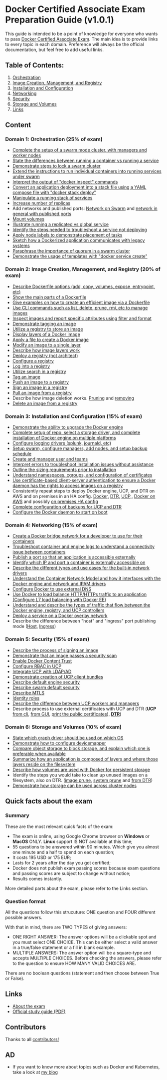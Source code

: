 # Docker Certified Associate Exam Preparation Guide (v1.0.1)

This guide is intended to be a point of knowledge for everyone who wants to pass [Docker Certified Associate Exam](https://blog.docker.com/2017/09/introducing-docker-global-professional-certification-program/). The main idea is to provide links to every topic in each domain. Preference will always be the official documentation, but feel free to add useful links.

## Table of Contents:
1. [Orchestration](https://github.com/Evalle/DCA/blob/master/README.md#domain-1-orchestration-25-of-exam)
2. [Image Creation, Management, and Registry](https://github.com/Evalle/DCA/blob/master/README.md#domain-2-image-creation-management-and-registry-20-of-exam)
3. [Installation and Configuration](https://github.com/Evalle/DCA/blob/master/README.md#domain-3-installation-and-configuration-15-of-exam)
4. [Networking](https://github.com/Evalle/DCA/blob/master/README.md#domain-4-networking-15-of-exam)
5. [Security](https://github.com/Evalle/DCA/blob/master/README.md#domain-5-security-15-of-exam)
6. [Storage and Volumes](https://github.com/Evalle/DCA/blob/master/README.md#domain-6-storage-and-volumes-10-of-exam)
7. [Links](https://github.com/evalle/dca#links)

## Content

### Domain 1: Orchestration (25% of exam)
- [Complete the setup of a swarm mode cluster, with managers and worker nodes](https://docs.docker.com/engine/swarm/swarm-tutorial/create-swarm/)
- [State the differences between running a container vs running a service](https://stackoverflow.com/a/43408904)
- [Demonstrate steps to lock a swarm cluster](https://docs.docker.com/engine/swarm/swarm_manager_locking/)
- [Extend the instructions to run individual containers into running services under swarm](https://docs.docker.com/engine/swarm/swarm-tutorial/deploy-service/)
- [Interpret the output of "docker inspect" commands](https://docs.docker.com/engine/swarm/swarm-tutorial/inspect-service/)
- [Convert an application deployment into a stack file using a YAML compose file with
"docker stack deploy"](https://docs.docker.com/engine/reference/commandline/stack_deploy/)
- [Manipulate a running stack of services](https://docs.docker.com/engine/reference/commandline/stack_services/#related-commands)
- [Increase number of replicas](https://docs.docker.com/engine/reference/commandline/service_scale/)
- Add networks and published ports: [Network on Swarm](https://docs.docker.com/v17.09/engine/swarm/networking/) and [network in general with published ports](https://docs.docker.com/network/)
- [Mount volumes](https://docs.docker.com/storage/volumes/)
- [Illustrate running a replicated vs global service](https://docs.docker.com/engine/swarm/how-swarm-mode-works/services/#replicated-and-global-services)
- [Identify the steps needed to troubleshoot a service not deploying](https://success.docker.com/article/swarm-troubleshooting-methodology)
- [Apply node labels to demonstrate placement of tasks](https://docs.docker.com/engine/reference/commandline/node_update/)
- [Sketch how a Dockerized application communicates with legacy systems](https://docs.docker.com/config/containers/container-networking/)
- [Paraphrase the importance of quorum in a swarm cluster](https://docs.docker.com/engine/swarm/raft/)
- [Demonstrate the usage of templates with "docker service create"](https://docs.docker.com/engine/reference/commandline/service_create/#create-services-using-templates)

### Domain 2: Image Creation, Management, and Registry (20% of exam)
- [Describe Dockerfile options (add, copy, volumes, expose, entrypoint, etc)](https://docs.docker.com/engine/reference/builder/#from)
- [Show the main parts of a Dockerfile](https://docs.docker.com/engine/reference/builder/#dockerfile-examples)
- [Give examples on how to create an efficient image via a Dockerfile](https://docs.docker.com/engine/userguide/eng-image/dockerfile_best-practices/)
- [Use CLI commands such as list, delete, prune, rmi, etc to manage images](https://docs.docker.com/engine/reference/commandline/image/#usage)
- [Inspect images and report specific attributes using filter and format](https://docs.docker.com/engine/reference/commandline/inspect/#extended-description)
- [Demonstrate tagging an image](https://docs.docker.com/engine/reference/commandline/tag/)
- [Utilize a registry to store an image](https://docs.docker.com/registry/deploying/#run-a-local-registry)
- [Display layers of a Docker image](https://docs.docker.com/engine/reference/commandline/image_history/)
- [Apply a file to create a Docker image](https://docs.docker.com/engine/reference/commandline/image_load/)
- [Modify an image to a single layer](https://docs.docker.com/develop/develop-images/dockerfile_best-practices/#minimize-the-number-of-layers)
- [Describe how image layers work](https://docs.docker.com/storage/storagedriver/#images-and-layers)
- [Deploy a registry (not architect)](https://docs.docker.com/registry/deploying/)
- [Configure a registry](https://docs.docker.com/registry/configuration/)
- [Log into a registry](https://docs.docker.com/engine/reference/commandline/login/#parent-command)
- [Utilize search in a registry](https://docs.docker.com/engine/reference/commandline/search/)
- [Tag an image](https://docs.docker.com/engine/reference/commandline/tag/)
- [Push an image to a registry](https://docs.docker.com/engine/reference/commandline/push/)
- [Sign an image in a registry](https://docs.docker.com/datacenter/dtr/2.4/guides/user/manage-images/sign-images/)
- [Pull an image from a registry](https://docs.docker.com/engine/reference/commandline/pull/)
- Describe how image deletion works. [Pruning](https://docs.docker.com/config/pruning/) and [removing](https://docs.docker.com/engine/reference/commandline/rmi/)
- [Delete an image from a registry](https://docs.docker.com/datacenter/dtr/2.0/repos-and-images/delete-an-image/)

### Domain 3: Installation and Configuration (15% of exam)
- [Demonstrate the ability to upgrade the Docker engine](https://docs.docker.com/install/linux/docker-ce/ubuntu/#upgrade-docker-engine---community)
- [Complete setup of repo, select a storage driver, and complete installation of Docker
engine on multiple platforms](https://docs.docker.com/install/)
- [Configure logging drivers (splunk, journald, etc)](https://docs.docker.com/config/containers/logging/configure/)
- [Setup swarm, configure managers, add nodes, and setup backup schedule](https://docs.docker.com/engine/swarm/admin_guide/)
- [Create and manager user and teams](https://docs.docker.com/datacenter/dtr/2.4/guides/admin/manage-users/create-and-manage-teams/)
- [Interpret errors to troubleshoot installation issues without assistance](https://docs.docker.com/config/daemon/#troubleshoot-the-daemon)
- [Outline the sizing requirements prior to installation](https://docs.docker.com/datacenter/ucp/2.2/guides/admin/install/system-requirements/#hardware-and-software-requirements)
- [Understand namespaces, cgroups, and configuration of certificates](https://docs.docker.com/engine/docker-overview/#namespaces)
- [Use certificate-based client-server authentication to ensure a Docker daemon has the
rights to access images on a registry](https://docs.docker.com/engine/security/certificates/)
- Consistently repeat steps to deploy Docker engine, UCP, and DTR on AWS and on
premises in an HA config. [Docker,](https://docs.docker.com/install/linux/docker-ce/ubuntu/) [DTR,](https://docs.docker.com/datacenter/dtr/2.3/guides/admin/install/) [UCP,](https://docs.docker.com/ee/ucp/), [Docker on AWS](https://docs.docker.com/docker-for-aws/) and possibly [on premises HA config](https://docs.docker.com/engine/swarm/admin_guide/#add-manager-nodes-for-fault-tolerance)
- [Complete configuration of backups for UCP and DTR](https://docs.docker.com/datacenter/ucp/2.2/guides/admin/backups-and-disaster-recovery/)
- [Configure the Docker daemon to start on boot](https://docs.docker.com/install/linux/linux-postinstall/)

### Domain 4: Networking (15% of exam)
- [Create a Docker bridge network for a developer to use for their containers](https://docs.docker.com/network/network-tutorial-standalone/)
- [Troubleshoot container and engine logs to understand a connectivity issue between
containers](https://success.docker.com/article/troubleshooting-container-networking)
- [Publish a port so that an application is accessible externally](https://github.com/wsargent/docker-cheat-sheet#exposing-ports)
- [Identify which IP and port a container is externally accessible on](https://docs.docker.com/engine/reference/commandline/port/#examples)
- [Describe the different types and use cases for the built-in network drivers](https://blog.docker.com/2016/12/understanding-docker-networking-drivers-use-cases/)
- [Understand the Container Network Model and how it interfaces with the Docker engine
and network and IPAM drivers](https://success.docker.com/article/networking/)
- [Configure Docker to use external DNS](https://gist.github.com/Evalle/7b21e0357c137875a03480428a7d6bf6)
- [Use Docker to load balance HTTP/HTTPs traffic to an application (Configure L7 load
balancing with Docker EE)](https://docs.docker.com/datacenter/ucp/2.2/guides/admin/configure/use-a-load-balancer/#configuration-examples)
- [Understand and describe the types of traffic that flow between the Docker engine,
registry, and UCP controllers](https://success.docker.com/article/networking/)
- [Deploy a service on a Docker overlay network](https://docs.docker.com/network/overlay/)
- Describe the difference between "host" and "ingress" port publishing mode ([Host](https://docs.docker.com/engine/swarm/services/#publish-a-services-ports-directly-on-the-swarm-node), [Ingress](https://docs.docker.com/engine/swarm/ingress/))

### Domain 5: Security (15% of exam)
- [Describe the process of signing an image](https://docs.docker.com/engine/security/trust/content_trust/#push-trusted-content)
- [Demonstrate that an image passes a security scan](https://docs.docker.com/datacenter/dtr/2.5/guides/admin/configure/set-up-vulnerability-scans/)
- [Enable Docker Content Trust](https://docs.docker.com/engine/security/trust/content_trust/)
- [Configure RBAC in UCP](https://docs.docker.com/datacenter/ucp/2.2/guides/access-control/)
- [Integrate UCP with LDAP/AD](https://docs.docker.com/datacenter/ucp/2.2/guides/admin/configure/external-auth/)
- [Demonstrate creation of UCP client bundles](https://blog.docker.com/2017/09/get-familiar-docker-enterprise-edition-client-bundles/)
- [Describe default engine security](https://docs.docker.com/engine/security/security/)
- [Describe swarm default security](https://docs.docker.com/engine/swarm/how-swarm-mode-works/pki/)
- [Describe MTLS](https://diogomonica.com/2017/01/11/hitless-tls-certificate-rotation-in-go/)
- [Identity roles](https://docs.docker.com/datacenter/ucp/2.2/guides/access-control/permission-levels/#roles)
- [Describe the difference between UCP workers and managers](https://docs.docker.com/datacenter/ucp/2.2/guides/architecture/)
- Describe process to use external certificates with UCP and DTR (**UCP** [from cli](https://success.docker.com/article/how-do-i-provide-an-externally-generated-security-certificate-during-the-ucp-command-line-installation), [from GUI](https://docs.docker.com/ee/ucp/admin/configure/use-your-own-tls-certificates/#configure-ucp-to-use-your-own-tls-certificates-and-keys), [print the public certificates](https://docs.docker.com/datacenter/ucp/3.0/reference/cli/dump-certs/)), [**DTR**](https://docs.docker.com/ee/dtr/admin/configure/use-your-own-tls-certificates/))

### Domain 6: Storage and Volumes (10% of exam)
- [State which graph driver should be used on which OS](https://docs.docker.com/storage/storagedriver/select-storage-driver/)
- [Demonstrate how to configure devicemapper](https://docs.docker.com/storage/storagedriver/device-mapper-driver/#configure-docker-with-the-devicemapper-storage-driver)
- [Compare object storage to block storage, and explain which one is preferable when
available](https://rancher.com/block-object-file-storage-containers/)
- [Summarize how an application is composed of layers and where those layers reside on
the filesystem](https://docs.docker.com/storage/storagedriver/#images-and-layers)
- [Describe how volumes are used with Docker for persistent storage](https://docs.docker.com/storage/volumes/)
- Identify the steps you would take to clean up unused images on a filesystem, also on DTR.
([image prune](https://docs.docker.com/engine/reference/commandline/image_prune/), [system prune](https://docs.docker.com/engine/reference/commandline/system_prune/) and [from DTR](https://docs.docker.com/ee/dtr/user/manage-images/delete-images/))
- [Demonstrate how storage can be used across cluster nodes](https://docs.docker.com/engine/extend/legacy_plugins/#volume-plugins)

## Quick facts about the exam

  ### Summary
  These are the most relevant quick facts of the exam:

  - The exam is online, using Google Chrome browser on <B>Windows</B> or <B>MacOS</B> ONLY. <B>Linux</B> support IS NOT available at this time;
  - 55 questions to be answered within 90 minutes. Which give you almost one minute and a half to spend on each question;
  - It costs 195 USD or 175 EUR;
  - Lasts for 2 years after the day you got certified;
  - Docker does not publish exam passing scores because exam questions and passing scores are subject to change without notice;
  - Results comes instantly.

  More detailed parts about the exam, please refer to the Links section.

  ### Question format

  All the questions follow this strucuture: ONE question and FOUR different possible answers.

  With that in mind, there are TWO TYPES of giving answers:
  - ONE RIGHT ANSWER: The answer options will be a clickable spot and you must select ONE CHOICE. This can be either select a valid answer in a true/false statement or a fill in blank example.
  - MULTIPLE ANSWERS: The answer option will be a square-type and accepts MULTIPLE CHOICES. Before checking the answers, please refer to the question to ensure HOW MANY VALID CHOICES ARE.

  There are no boolean questions (statement and then choose between True or False).

## Links

- [About the exam](https://success.docker.com/Certification)
- [Official study guide (PDF)](https://docker.cdn.prismic.io/docker%2Fa2d454ff-b2eb-4e9f-af0e-533759119eee_dca+study+guide+v1.0.1.pdf)

## Contributors

Thanks to all [contributors!](https://github.com/Evalle/DCA/graphs/contributors)

## AD
- If you want to know more about topics such as Docker and Kubernetes, take a look at [my blog](https://evalle.xyz/posts/)
